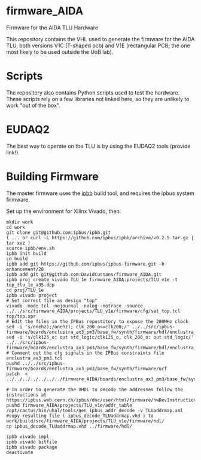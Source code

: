 # firmware_AIDA
Firmware for the AIDA TLU Hardware

This repository contains the VHL used to generate the firmware for the AIDA TLU, both versions V1C (T-shaped pcb) and V1E (rectangular PCB; the one most likely to be used outside the UoB lab).

# Scripts
The repository also contains Python scripts used to test the hardware. These scripts rely on a few libraries not linked here, so they are unlikely to work "out of the box".

# EUDAQ2
The best way to operate on the TLU is by using the EUDAQ2 tools (provide link!).

# Building Firmware

The master firmware uses the [ipbb](https://github.com/ipbus/ipbb) build tool, and requires the ipbus system firmware.

Set up the environment for Xilinx Vivado, then:

	mkdir work
	cd work
	git clone git@github.com:ipbus/ipbb.git 	
	( ... or curl -L https://github.com/ipbus/ipbb/archive/v0.2.5.tar.gz | tar xvz )
	source ipbb/env.sh
	ipbb init build
	cd build
	ipbb add git https://github.com/ipbus/ipbus-firmware.git -b enhancement/28
	ipbb add git git@github.com:DavidCussans/firmware_AIDA.git
	ipbb proj create vivado TLU_1e firmware_AIDA:projects/TLU_v1e -t top_tlu_1e_a35.dep
	cd proj/TLU_1e
	ipbb vivado project
	# Set correct file as design "top"
	vivado -mode tcl -nojournal -nolog -notrace -source ../../src/firmware_AIDA/projects/TLU_v1e/firmware/cfg/set_top.tcl top/top.xpr
	# Edit the files in the IPBus repostitory to expose the 200MHz clock
	sed -i 's/onehz);/onehz); clk_200_o<=clk200;/' ../../src/ipbus-firmware/boards/enclustra_ax3_pm3/base_fw/synth/firmware/hdl/enclustra_ax3_pm3_infra.vhd
	sed -i 's/clk125_o: out std_logic/clk125_o, clk_200_o: out std_logic/' ../../src/ipbus-firmware/boards/enclustra_ax3_pm3/base_fw/synth/firmware/hdl/enclustra_ax3_pm3_infra.vhd
	# Comment out the cfg signals in the IPBus constraints file enclustra_ax3_pm3.tcl
	pushd ../../src/ipbus-firmware/boards/enclustra_ax3_pm3/base_fw/synth/firmware/ucf
	patch  <  ../../../../../../../firmware_AIDA/boards/enclustra_ax3_pm3/base_fw/synth/firmware/ucf/enclustra_ax3_pm3.patch

	# In order to generate the VHDL to decode the addresses follow the instructions at https://ipbus.web.cern.ch/ipbus/doc/user/html/firmware/hwDevInstructions.html
	pushd firmware_AIDA/projects/TLU_v1e/addr_table
	/opt/cactus/bin/uhal/tools/gen_ipbus_addr_decode -v TLUaddrmap.xml
	#copy resulting file ( ipbus_decode_TLUaddrmap.vhd ) to work/build/src/firmware_AIDA/projects/TLU_v1e/firmware/hdl/
	cp ipbus_decode_TLUaddrmap.vhd ../firmware/hdl/

	ipbb vivado impl
	ipbb vivado bitfile
	ipbb vivado package
	deactivate
